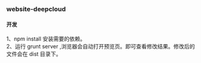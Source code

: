 ### website-deepcloud

#### 开发
1、npm install 安装需要的依赖。     
2、运行 grunt server ,浏览器会自动打开预览页。即可查看修改结果。修改后的文件会在 dist 目录下。

